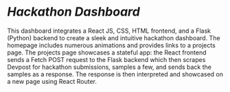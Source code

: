 # ***Hackathon Dashboard***
This dashboard integrates a React JS, CSS, HTML frontend, and a Flask (Python) backend to create a sleek and intuitive hackathon dashboard. The homepage includes numerous animations and provides links to a projects page. The projects page showcases a stateful app: the React frontend sends a Fetch POST request to the Flask backend which then scrapes Devpost for hackathon submissions, samples a few, and sends back the samples as a response. The response is then interpreted and showcased on a new page using React Router. 

